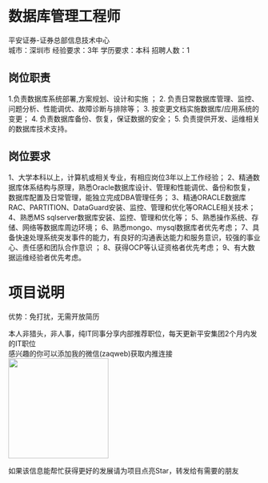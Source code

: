 # 数据库管理工程师
平安证券-证券总部信息技术中心  
城市：深圳市 经验要求：3年 学历要求：本科  招聘人数：1

## 岗位职责
1.负责数据库系统部署,方案规划、设计和实施 ；
   2. 负责日常数据库管理、监控、问题分析、性能调优、故障诊断与排除等；
   3. 按变更文档实施数据库/应用系统的变更；
   4. 负责数据库备份、恢复，保证数据的安全；
   5. 负责提供开发、运维相关的数据库技术支持。

## 岗位要求
1、大学本科以上，计算机或相关专业，有相应岗位3年以上工作经验；
   2、精通数据库体系结构与原理，熟悉Oracle数据库设计、管理和性能调优、备份和恢复，数据库配置及日常管理，能独立完成DBA管理任务；
   3、精通ORACLE数据库RAC、PARTITION、DataGuard安装、监控、管理和优化等ORACLE相关技术；
   4、熟悉MS sqlserver数据库安装、监控、管理和优化等；
   5、熟悉操作系统、存储、网络等数据库周边环境；
   6、熟悉mongo、mysql数据库者优先考虑；
   7、具备快速处理系统突发事件的能力，有良好的沟通表达能力和服务意识，较强的事业心、责任感和团队合作意识 ； 
   8、获得OCP等认证资格者优先考虑；
   9、有大数据运维经验者优先考虑。

# 项目说明

优势：免打扰，无需开放简历

本人非猎头，非人事，纯IT同事分享内部推荐职位，每天更新平安集团2个月内发的IT职位  
感兴趣的你可以添加我的微信(zaqweb)获取内推连接  
<img src="https://github.com/zaqweb/PA-IT-JOBS/blob/master/WechatICode.jpeg"  height="200" width="200">

如果该信息能帮忙获得更好的发展请为项目点亮Star，转发给有需要的朋友




